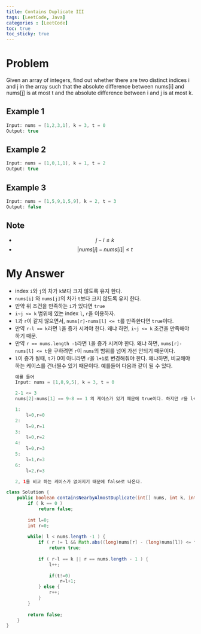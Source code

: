 ```yaml
---
title: Contains Duplicate III
tags: [LeetCode, Java]
categories : [LeetCode]
toc: true
toc_sticky: true
---
```


# Problem

Given an array of integers, find out whether there are two distinct indices i and j in the array such that the absolute difference between nums[i] and nums[j] is at most t and the absolute difference between i and j is at most k.

## Example 1

```swift
Input: nums = [1,2,3,1], k = 3, t = 0
Output: true
```

## Example 2

```swift
Input: nums = [1,0,1,1], k = 1, t = 2
Output: true
```

## Example 3

```swift
Input: nums = [1,5,9,1,5,9], k = 2, t = 3
Output: false
```

## Note
* $$j-i \le k$$
* $$| nums[j]-nums[i] | \le t$$

# My Answer

* index `i`와 `j`의 차가 `k`보다 크지 않도록 유지 한다.
* `nums[i]` 와 `nums[j]`의 차가 `t`보다 크지 않도록 유지 한다.
* 만약 위 조건을 만족하는 `i`가 있다면 `true`
* `i~j <= k` 범위에 있는 index `l`, `r`을 이용하자.
* `l`과 `r`이 같지 않으면서, `nums[r]-nums[l] <= t`를 만족한다면 `true`이다.
* 만약 `r-l == k`라면 `l`을 증가 시켜야 한다. 왜냐 하면, `i~j <= k` 조건을 만족해야 하기 때문.
* 만약 `r == nums.length -1`라면 `l`을 증가 시켜야 한다. 왜냐 하면, `nums[r]-nums[l] <= t`을 구하려면 `r`이 `nums`의 범위를 넘어 가선 안되기 때문이다.
* `l`이 증가 될때, `t`가 0이 아니라면 `r`을 `l+1`로 변경해줘야 한다. 왜냐하면, 비교해야 하는 케이스를 건너띌수 있기 때문이다. 예를들어 다음과 같이 될 수 있다.
    ```java
    예를 들어
    Input: nums = [1,8,9,5], k = 3, t = 0

    2-1 <= 3
    nums[2]-nums[1] == 9-8 == 1 의 케이스가 있기 때문에 true이다. 하지만 r을 l+1로 해주는 코드가 없다면 다음과 같은 흐름이 된다.
    
    1:
        l=0,r=0
    2:
        l=0,r=1
    3:
        l=0,r=2
    4:
        l=0,r=3
    5:
        l=1,r=3
    6: 
        l=2,r=3

    2, 1을 비교 하는 케이스가 없어지기 때문에 false로 나온다.    
    ``` 
  
```java
class Solution {
    public boolean containsNearbyAlmostDuplicate(int[] nums, int k, int t) {
        if ( k == 0 )
            return false;
        
        int l=0;
        int r=0;
        
        while( l < nums.length -1 ) {
            if ( r != l && Math.abs((long)nums[r] - (long)nums[l]) <= t )
                return true;
            
            if ( r-l == k || r == nums.length - 1 ) {
                l++;
                
                if(t!=0)
                    r=l+1;                
            } else {
                r++;
            }            
        }
        
        return false;
    }
}
```

